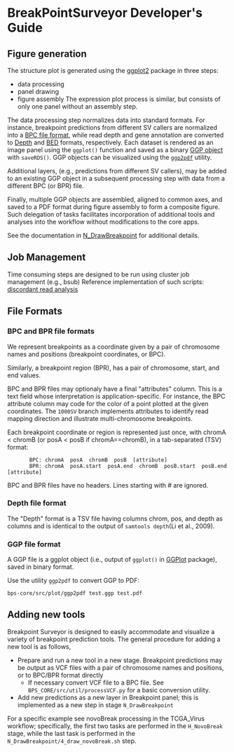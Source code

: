 # BreakPointSurveyor Developer's Guide

## Figure generation

The structure plot is generated using the [ggplot2](http://ggplot2.org/)
package in three steps: 
* data processing
* panel drawing
* figure assembly
The expression plot process is similar, but consists of only one panel without an assembly step.

The data processing step normalizes data into standard formats. For instance,
breakpoint predictions from different SV callers are normalized into a [BPC
file format](#bpc), while read depth and gene annotation are converted to
[Depth](#depth) and
[BED](http://bedtools.readthedocs.io/en/latest/content/general-usage.html)
formats, respectively.  Each dataset is rendered as an image panel using the
`ggplot()` function and saved as a binary [GGP object](#ggp) with `saveRDS()`.
GGP objects can be visualized using the [`ggp2pdf`](#ggp) utility.  

Additional layers, (e.g., predictions from different SV callers), may be added
to an existing GGP object in a subsequent processing step with data from a
different BPC (or BPR) file. 

Finally, multiple GGP objects are assembled, aligned to common axes, and saved
to a PDF format during figure assembly to form a composite figure.  Such
delegation of tasks facilitates incorporation of additional tools and analyses
into the workflow without modifications to the core apps.

See the documentation in [N_DrawBreakpoint](N_DrawBreakpoint/README.md) for additional
details.

## Job Management 
Time consuming steps are designed to be run using cluster job management (e.g., bsub) 
Reference implementation of such scripts: [discordant read analysis](../G_Discordant/1_get_Discordant_reads.sh)


## File Formats

### BPC and BPR file formats <a name="bpc"></a>

We represent breakpoints as a coordinate given by a pair of
chromosome names and positions (breakpoint coordinates, or BPC).  

Similarly, a breakpoint region (BPR), has a pair of chromosome, start, and end values.

BPC and BPR files may optionaly have a final "attributes" column.  This is a
text field whose interpretation is application-specific. For instance, the BPC
attribute column may code for the color of a point plotted at the given
coordinates.  The `1000SV` branch implements attributes to identify read mapping direction
and illustrate multi-chromosome breakpoints.

Each breakpoint coordinate or region is represented just once, with chromA <
chromB (or posA < posB if chromA==chromB), in a tab-separated (TSV) format:
```
       BPC: chromA  posA  chromB  posB  [attribute]
       BPR: chromA  posA.start  posA.end  chromB  posB.start  posB.end  [attribute]
```

BPC and BPR files have no headers.  Lines starting with # are ignored.


### Depth file format <a name="depth"></a>

The "Depth" format is a TSV file having columns chrom, pos, and depth as columns and is identical to the output of `samtools depth`(Li et al., 2009). 

### GGP file format <a name="ggp"></a>

A GGP file is a ggplot object (i.e., output of `ggplot()` in
[GGPlot](http://ggplot2.org/) package), saved in binary format.  

Use the utility `ggp2pdf` to convert GGP to PDF:

```bps-core/src/plot/ggp2pdf test.ggp test.pdf``` 

## Adding new tools

Breakpoint Surveyor is designed to easily accommodate and visualize a variety of breakpoint prediction tools.
The general procedure for adding a new tool is as follows,
* Prepare and run a new tool in a new stage.  Breakpoint predictions may be output as VCF files with a pair of chromosome names 
and positions, or to BPC/BPR format directly
    * If necessary convert VCF file to a BPC file.  See `BPS_CORE/src/util/processVCF.py` for a basic conversion utility.
* Add new predictions as a new layer in Breakpoint panel; this is implemented as a new step in stage `N_DrawBreakpoint`

For a specific example see novoBreak processing in the TCGA_Virus workflow; specifically, the first two tasks are performed in
the `H_NovoBreak` stage, while the last task is performed in the `N_DrawBreakpoint/4_draw_novoBreak.sh` step.
